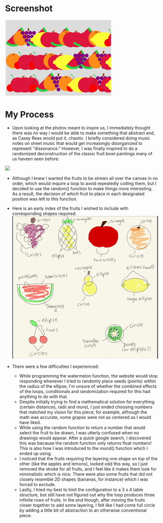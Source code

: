 # Screenshot 
<img src ="fruitbowl.png" width=70% height=70%>

# My Process
- Upon looking at the photos meant to inspre us, I immediately thought there was no way I would be able to make something that abstract and, as Casey Reas would put it, chaotic. I briefly considered doing music notes on sheet music that would get increasingly disorganized to represent "dissonance." However, I was finally inspired to do a randomized deconstruction of the classic fruit bowl paintings many of us haveen seen before:

![](https://i.pinimg.com/564x/22/cc/cd/22cccd78014c9559ad4d3ae8a02ef185.jpg)

- Although I knew I wanted the fruits to be strewn all over the canvas in no order, which would require a loop to avoid repeatedly coding them, but I decided to use the random() function to make things more interesting. As a result, the decision of which fruit to place in each designated position was left to this function.
- Here is an early index of the fruits I wished to include with corresponding shapes required:
![](concepts.jpg)

- There were a few difficulties I experienced:
  - While programming the watermelon function, the website would stop responding whenever I tried to randomly place seeds (points) within the radius of the ellipse; I'm unsure of whether the combined effects of the loops, conditionals and randomization required for this had anything to do with that.
  - Despite initially trying to find a mathematical solution for everything (certain distances, radii and more), I just ended choosing numbers that matched my vision for this piece; for example, although the math was accurate, some grapes were not as centered as I would have liked.
  - While using the random function to return a number that would select the fruit to be drawn, I was utterly confused when no drawings would appear. After a quick google search, I discovered this was because the random function only returns float numbers! This is also how I was introduced to the round() function which I ended up using.
  - I noticed that the fruits  requiring the layering one shape on top of the other (like the apples and lemons), looked odd this way, so I just removed the stroke for all fruits, and I feel like it makes them look for minimalistic which is nice. There were also some fruits that did not closely resemble 2D shapes (bananas, for instance) which I was forced to exclude.
  - Lastly, I tried my best to limit the configuration to a 3 x 4 table structure, but still have not figured out why the loop produces three infinite rows of fruits. In the end though, after moving the fruits closer together to add some layering, I felt like I had come full circle by adding a little bit of abstraction to an otherwise conventional piece.
